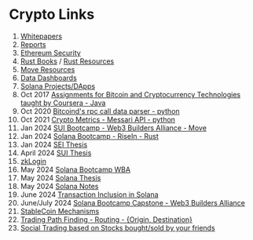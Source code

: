 # Crypto Links
1. [Whitepapers](https://github.com/dattgoswami/whitepapers_crypto)
2. [Reports](https://github.com/dattgoswami/crypto_reports)
3. [Ethereum Security](https://github.com/dattgoswami/ethereum_security)
4. [Rust Books](https://github.com/dattgoswami/rust_books) / [Rust Resources](https://medium.com/@dattgoswami/how-to-rust-c1bd21e1a4bd)
5. [Move Resources](https://medium.com/@dattgoswami/mastering-move-your-gateway-to-the-sui-blockchain-1082a21467a8)
6. [Data Dashboards](https://medium.com/@dattgoswami/data-portals-platforms-dashboards-to-keep-track-of-what-is-happening-in-the-crypto-space-and-get-631160ab5bb4)
7. [Solana Projects/DApps](https://medium.com/@dattgoswami/new-dapps-products-to-try-on-solana-as-the-defi-summer-of-solana-is-approaching-eth-defi-summer-b9279092ea4f)
8. Oct 2017 [Assignments for Bitcoin and Cryptocurrency Technologies taught by Coursera - Java](https://github.com/dattgoswami/Coursera_Bitcoin_and_Cryptocurrency_Technologies)
9. Oct 2020 [Bitcoind's rpc call data parser - python](https://github.com/dattgoswami/BitChainAnalyzer)
10. Oct 2021 [Crypto Metrics - Messari API - python](https://github.com/dattgoswami/CryptoMetrics)
11. Jan 2024 [SUI Bootcamp - Web3 Builders Alliance - Move](https://github.com/dattgoswami/DattGoswami.Q1.Sui.PreR)
12. Jan 2024 [Solana Bootcamp - RiseIn - Rust](https://github.com/dattgoswami/risein-solana-bootcamp)
13. Jan 2024 [SEI Thesis](https://482ventures.substack.com/p/what-sei)
14. April 2024 [SUI Thesis](https://482ventures.substack.com/p/why-sui)
15. [zkLogin](https://x.com/dattgoswami/status/1750424338871038095)
16. May 2024 [Solana Bootcamp WBA](https://github.com/dattgoswami/wba-solana-q2-2024)
17. May 2024 [Solana Thesis](https://datt.substack.com/p/how-is-solana-front-running-ethereum)
18. May 2024 [Solana Notes](https://github.com/dattgoswami/solana-notes)
19. June 2024 [Transaction Inclusion in Solana](https://medium.com/@dattgoswami/understanding-transaction-inclusion-in-solana-from-wallets-to-validators-9e412ae792b3)
20. June/July 2024 [Solana Bootcamp Capstone - Web3 Builders Alliance](https://github.com/Web3-Builders-Alliance/Datt_Sol_2Q24)
21. [StableCoin Mechanisms](https://medium.com/@dattgoswami/how-are-stablecoin-mechanisms-evolving-4062a44b497e)
22. [Trading Path Finding - Routing - {Origin, Destination}](https://github.com/dattgoswami/flight-path-service)
23. [Social Trading based on Stocks bought/sold by your friends](https://github.com/dattgoswami/FriendFolio)
